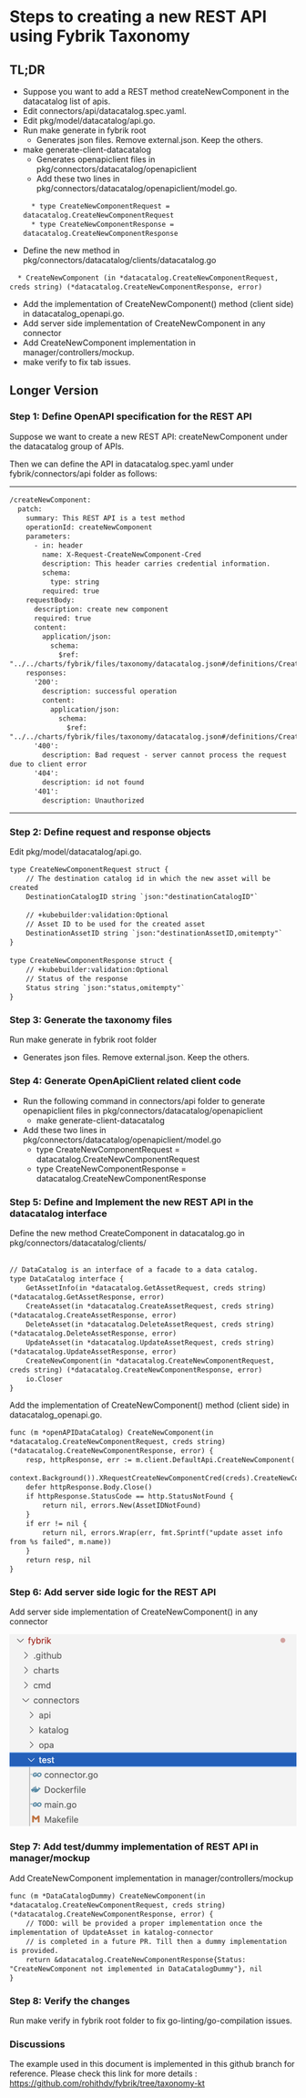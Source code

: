 # Steps to creating a new REST API using Fybrik Taxonomy


## TL;DR

* Suppose you want to add a REST method  createNewComponent in the datacatalog list of apis.
* Edit connectors/api/datacatalog.spec.yaml.
* Edit pkg/model/datacatalog/api\.go.
* Run make generate in fybrik root
  * Generates json files. Remove external.json. Keep the others.
* make generate-client-datacatalog
  * Generates openapiclient files in pkg/connectors/datacatalog/openapiclient
  * Add these two lines in pkg/connectors/datacatalog/openapiclient/model.go.
  ```golang
    * type CreateNewComponentRequest = datacatalog.CreateNewComponentRequest
    * type CreateNewComponentResponse = datacatalog.CreateNewComponentResponse
  ```
* Define the new method in pkg/connectors/datacatalog/clients/datacatalog.go
```golang
  * CreateNewComponent (in *datacatalog.CreateNewComponentRequest, creds string) (*datacatalog.CreateNewComponentResponse, error)
  ```
* Add the implementation of CreateNewComponent() method (client side) in datacatalog_openapi.go.
* Add server side implementation of CreateNewComponent in any connector
* Add CreateNewComponent implementation in manager/controllers/mockup.
* make verify to fix tab issues.

## Longer Version


### Step 1: Define OpenAPI specification for the REST API

Suppose we want to create a new REST API: createNewComponent under the datacatalog group of APIs.

Then we can define the API in datacatalog.spec.yaml under fybrik/connectors/api folder as follows:

---
    /createNewComponent:
      patch:
        summary: This REST API is a test method
        operationId: createNewComponent
        parameters:
          - in: header
            name: X-Request-CreateNewComponent-Cred
            description: This header carries credential information.
            schema:
              type: string
            required: true
        requestBody:
          description: create new component
          required: true
          content:
            application/json:
              schema:
                $ref: "../../charts/fybrik/files/taxonomy/datacatalog.json#/definitions/CreateNewComponentRequest"
        responses:
          '200':
            description: successful operation
            content:
              application/json:
                schema:
                  $ref: "../../charts/fybrik/files/taxonomy/datacatalog.json#/definitions/CreateNewComponentResponse"
          '400':
            description: Bad request - server cannot process the request due to client error
          '404':
            description: id not found
          '401':
            description: Unauthorized
---

### Step 2: Define request and response objects

Edit  pkg/model/datacatalog/api.go.

```golang
type CreateNewComponentRequest struct {
	// The destination catalog id in which the new asset will be created
	DestinationCatalogID string `json:"destinationCatalogID"`

	// +kubebuilder:validation:Optional
	// Asset ID to be used for the created asset
	DestinationAssetID string `json:"destinationAssetID,omitempty"`
}

type CreateNewComponentResponse struct {
	// +kubebuilder:validation:Optional
	// Status of the response
	Status string `json:"status,omitempty"`
}
```

### Step 3: Generate the taxonomy files

Run  make generate in fybrik root folder

  * Generates json files. Remove external.json. Keep the others.

### Step 4: Generate OpenApiClient related client code

  * Run the following command in  connectors/api folder to generate openapiclient files in pkg/connectors/datacatalog/openapiclient
    * make generate-client-datacatalog
  * Add these two lines in  pkg/connectors/datacatalog/openapiclient/model.go
    * type CreateNewComponentRequest = datacatalog.CreateNewComponentRequest
    * type CreateNewComponentResponse = datacatalog.CreateNewComponentResponse

### Step 5: Define and Implement the new REST API in the datacatalog interface

Define the new method  CreateComponent in datacatalog.go in pkg/connectors/datacatalog/clients/

```golang

// DataCatalog is an interface of a facade to a data catalog.
type DataCatalog interface {
	GetAssetInfo(in *datacatalog.GetAssetRequest, creds string) (*datacatalog.GetAssetResponse, error)
	CreateAsset(in *datacatalog.CreateAssetRequest, creds string) (*datacatalog.CreateAssetResponse, error)
	DeleteAsset(in *datacatalog.DeleteAssetRequest, creds string) (*datacatalog.DeleteAssetResponse, error)
	UpdateAsset(in *datacatalog.UpdateAssetRequest, creds string) (*datacatalog.UpdateAssetResponse, error)
	CreateNewComponent(in *datacatalog.CreateNewComponentRequest, creds string) (*datacatalog.CreateNewComponentResponse, error)
	io.Closer
}

```

Add the implementation of CreateNewComponent() method (client side) in  datacatalog_openapi.go.

```golang
func (m *openAPIDataCatalog) CreateNewComponent(in *datacatalog.CreateNewComponentRequest, creds string) (*datacatalog.CreateNewComponentResponse, error) {
	resp, httpResponse, err := m.client.DefaultApi.CreateNewComponent(
		context.Background()).XRequestCreateNewComponentCred(creds).CreateNewComponentRequest(*in).Execute()
	defer httpResponse.Body.Close()
	if httpResponse.StatusCode == http.StatusNotFound {
		return nil, errors.New(AssetIDNotFound)
	}
	if err != nil {
		return nil, errors.Wrap(err, fmt.Sprintf("update asset info from %s failed", m.name))
	}
	return resp, nil
}

```

### Step 6: Add server side  logic for the REST API

Add server side implementation of CreateNewComponent() in any connector

![](images/dirstructure-serversidecode.png)

### Step 7: Add test/dummy implementation of REST API in manager/mockup

Add CreateNewComponent implementation in manager/controllers/mockup

```golang
func (m *DataCatalogDummy) CreateNewComponent(in *datacatalog.CreateNewComponentRequest, creds string) (*datacatalog.CreateNewComponentResponse, error) {
	// TODO: will be provided a proper implementation once the implementation of UpdateAsset in katalog-connector
	// is completed in a future PR. Till then a dummy implementation is provided.
	return &datacatalog.CreateNewComponentResponse{Status: "CreateNewComponent not implemented in DataCatalogDummy"}, nil
}
```

### Step 8: Verify the changes

Run make verify in fybrik root folder to fix go-linting/go-compilation issues.


### Discussions

The example used in this document is implemented in this github branch for reference\. Please check this link for more details : [https://github\.com/rohithdv/fybrik/tree/taxonomy\-kt](https://github.com/rohithdv/fybrik/tree/taxonomy-kt)

